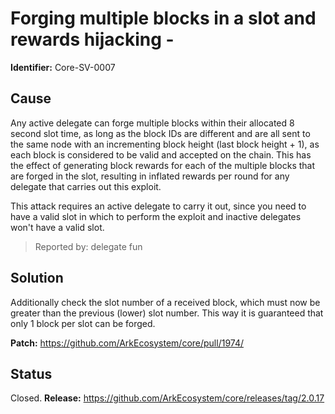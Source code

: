 # Forging multiple blocks in a slot and rewards hijacking - 
**Identifier:** Core-SV-0007

## Cause
Any active delegate can forge multiple blocks within their allocated 8 second slot time, as long as the block IDs are different and are all sent to the same node with an incrementing block height (last block height + 1), as each block is considered to be valid and accepted on the chain. This has the effect of generating block rewards for each of the multiple blocks that are forged in the slot, resulting in inflated rewards per round for any delegate that carries out this exploit.

This attack requires an active delegate to carry it out, since you need to have a valid slot in which to perform the exploit and inactive delegates won't have a valid slot. 

>Reported by: delegate fun

## Solution
Additionally check the slot number of a received block, which must now be greater than the previous (lower) slot number. This way it is guaranteed that only 1 block per slot can be forged.

**Patch:** https://github.com/ArkEcosystem/core/pull/1974/

## Status
Closed.
**Release:** https://github.com/ArkEcosystem/core/releases/tag/2.0.17
